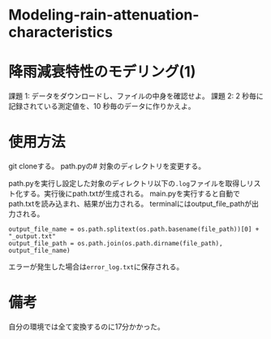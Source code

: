 # Modeling-rain-attenuation-characteristics

# 降雨減衰特性のモデリング(1)

課題 1: データをダウンロードし、ファイルの中⾝を確認せよ。
課題 2: 2 秒毎に記録されている測定値を、10 秒毎のデータに作りかえよ。


# 使用方法

git cloneする。
path.pyの# 対象のディレクトリを変更する。

path.pyを実行し設定した対象のディレクトリ以下の`.log`ファイルを取得しリスト化する。実行後にpath.txtが生成される。
main.pyを実行すると自動でpath.txtを読み込まれ、結果が出力される。
terminalにはoutput_file_pathが出力される。

```
output_file_name = os.path.splitext(os.path.basename(file_path))[0] + "_output.txt"
output_file_path = os.path.join(os.path.dirname(file_path), output_file_name)
```

エラーが発生した場合は`error_log.txt`に保存される。


# 備考
自分の環境では全て変換するのに17分かかった。


